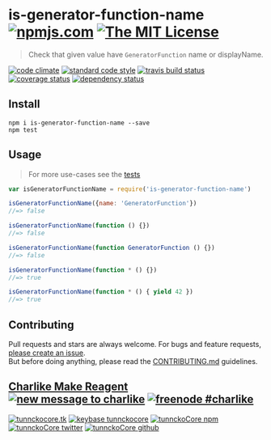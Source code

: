 # is-generator-function-name [![npmjs.com][npmjs-img]][npmjs-url] [![The MIT License][license-img]][license-url] 

> Check that given value have `GeneratorFunction` name or displayName.

[![code climate][codeclimate-img]][codeclimate-url] [![standard code style][standard-img]][standard-url] [![travis build status][travis-img]][travis-url] [![coverage status][coveralls-img]][coveralls-url] [![dependency status][david-img]][david-url]


## Install
```
npm i is-generator-function-name --save
npm test
```


## Usage
> For more use-cases see the [tests](./test.js)

```js
var isGeneratorFunctionName = require('is-generator-function-name')

isGeneratorFunctionName({name: 'GeneratorFunction'})
//=> false

isGeneratorFunctionName(function () {})
//=> false

isGeneratorFunctionName(function GeneratorFunction () {})
//=> false

isGeneratorFunctionName(function * () {})
//=> true

isGeneratorFunctionName(function * () { yield 42 })
//=> true
```


## Contributing

Pull requests and stars are always welcome. For bugs and feature requests, [please create an issue](https://github.com/tunnckoCore/is-generator-function-name/issues/new).  
But before doing anything, please read the [CONTRIBUTING.md](./CONTRIBUTING.md) guidelines.


## [Charlike Make Reagent](http://j.mp/1stW47C) [![new message to charlike][new-message-img]][new-message-url] [![freenode #charlike][freenode-img]][freenode-url]

[![tunnckocore.tk][author-www-img]][author-www-url] [![keybase tunnckocore][keybase-img]][keybase-url] [![tunnckoCore npm][author-npm-img]][author-npm-url] [![tunnckoCore twitter][author-twitter-img]][author-twitter-url] [![tunnckoCore github][author-github-img]][author-github-url]


[npmjs-url]: https://www.npmjs.com/package/is-generator-function-name
[npmjs-img]: https://img.shields.io/npm/v/is-generator-function-name.svg

[license-url]: https://github.com/tunnckoCore/is-generator-function-name/blob/master/LICENSE.md
[license-img]: https://img.shields.io/badge/license-MIT-blue.svg


[codeclimate-url]: https://codeclimate.com/github/tunnckoCore/is-generator-function-name
[codeclimate-img]: https://img.shields.io/codeclimate/github/tunnckoCore/is-generator-function-name.svg

[travis-url]: https://travis-ci.org/tunnckoCore/is-generator-function-name
[travis-img]: https://img.shields.io/travis/tunnckoCore/is-generator-function-name.svg

[coveralls-url]: https://coveralls.io/r/tunnckoCore/is-generator-function-name
[coveralls-img]: https://img.shields.io/coveralls/tunnckoCore/is-generator-function-name.svg

[david-url]: https://david-dm.org/tunnckoCore/is-generator-function-name
[david-img]: https://img.shields.io/david/dev/tunnckoCore/is-generator-function-name.svg

[standard-url]: https://github.com/feross/standard
[standard-img]: https://img.shields.io/badge/code%20style-standard-brightgreen.svg


[author-www-url]: http://www.tunnckocore.tk
[author-www-img]: https://img.shields.io/badge/www-tunnckocore.tk-fe7d37.svg

[keybase-url]: https://keybase.io/tunnckocore
[keybase-img]: https://img.shields.io/badge/keybase-tunnckocore-8a7967.svg

[author-npm-url]: https://www.npmjs.com/~tunnckocore
[author-npm-img]: https://img.shields.io/badge/npm-~tunnckocore-cb3837.svg

[author-twitter-url]: https://twitter.com/tunnckoCore
[author-twitter-img]: https://img.shields.io/badge/twitter-@tunnckoCore-55acee.svg

[author-github-url]: https://github.com/tunnckoCore
[author-github-img]: https://img.shields.io/badge/github-@tunnckoCore-4183c4.svg

[freenode-url]: http://webchat.freenode.net/?channels=charlike
[freenode-img]: https://img.shields.io/badge/freenode-%23charlike-5654a4.svg

[new-message-url]: https://github.com/tunnckoCore/messages
[new-message-img]: https://img.shields.io/badge/send%20me-message-green.svg
